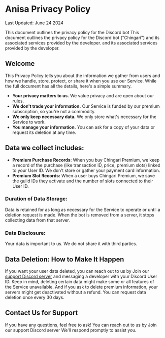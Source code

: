 # Anisa Privacy Policy 
Last Updated: June 24 2024

This document outlines the privacy policy for the Discord bot This document outlines the privacy policy for the Discord bot ("Chingari") and its associated services provided by the developer. and its associated services provided by the developer.

## Welcome
This Privacy Policy tells you about the information we gather from users and how we handle, store, protect, or share it when you use our Service. While the full document has all the details, here's a simple summary.

 - **Your privacy matters to us.** We value privacy and are open about our rules.
 - **We don't trade your information.** Our Service is funded by our premium subscription, so you're not a commodity.
 - **We only keep necessary data.** We only store what's necessary for the Service to work.
 - **You manage your information.** You can ask for a copy of your data or request its deletion at any time.

## Data we collect includes:
 - **Premium Purchase Records:** When you buy Chingari Premium, we keep a record of the purchase (like transaction ID, price, premium slots) linked to your User ID. We don't store or gather your payment card information.
 - **Premium Slot Records:** When a user buys Chingari Premium, we save the guild IDs they activate and the number of slots connected to their User ID.

### Duration of Data Storage:
Data is retained for as long as necessary for the Service to operate or until a deletion request is made. When the bot is removed from a server, it stops collecting data from that server.

### Data Disclosure:
Your data is important to us. We do not share it with third parties.

## Data Deletion: How to Make It Happen
If you want your user data deleted, you can reach out to us by Join our [support Discord server]( https://discord.gg/W2GheK3F9m ) and messaging a developer with your Discord User ID. Keep in mind, deleting certain data might make some or all features of the Service unavailable. And if you ask to delete premium information, your servers might get deactivated without a refund. You can request data deletion once every 30 days.

## Contact Us for Support
If you have any questions, feel free to ask! You can reach out to us by Join our support Discord server We'll respond promptly to assist you.
